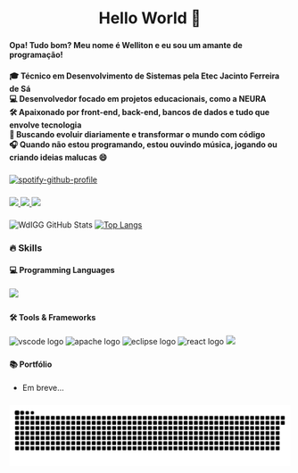 <h1 align="center">Hello World 👋</h1>

###

<h4 align="left">Opa! Tudo bom? Meu nome é Welliton e eu sou um amante de programação!</h4>

<h4 align="left">
🎓 Técnico em Desenvolvimento de Sistemas pela Etec Jacinto Ferreira de Sá  <br>
💻 Desenvolvedor focado em projetos educacionais, como a <strong>NEURA</strong>  <br>
🛠️ Apaixonado por front-end, back-end, bancos de dados e tudo que envolve tecnologia  <br>
🎯 Buscando evoluir diariamente e transformar o mundo com código  <br>
🎧 Quando não estou programando, estou ouvindo música, jogando ou criando ideias malucas 😄  <br>
</h4>

###

[![spotify-github-profile](https://spotify-github-profile.kittinanx.com/api/view?uid=wdigamer&cover_image=true&theme=default&show_offline=false&background_color=121212&interchange=false&bar_color=53b14f&bar_color_cover=false)](https://spotify-github-profile.kittinanx.com/api/view?uid=wdigamer&redirect=true)

###

<div align="left">
  <a href="https://www.instagram.com/wdinac/" target="_blank">
    <img src="https://img.shields.io/badge/Instagram-E4405F?style=for-the-badge&logo=instagram&logoColor=white" />
  </a>
  <a href="https://www.linkedin.com/in/wdinac/" target="_blank">
    <img src="https://img.shields.io/badge/LinkedIn-0077B5?style=for-the-badge&logo=linkedin&logoColor=white" />
  </a>
  <a href="https://discordapp.com/users/401102408622669824/" target="_blank">
    <img src="https://img.shields.io/badge/Discord-7289DA?style=for-the-badge&logo=discord&logoColor=white" />
  </a>
</div>

###

![WdIGG GitHub Stats](https://github-readme-stats.vercel.app/api?username=wdinac&show_icons=true&theme=tokyonight)
[![Top Langs](https://github-readme-stats.vercel.app/api/top-langs/?username=wdinac&layout=compact&theme=tokyonight)](https://github.com/wdinac/github-readme-stats)

###

<h3 align="left">🔥 Skills</h3>

<h4 align="left">💻 Programming Languages</h4>

<div align="left">
  <img src="https://skillicons.dev/icons?i=html,css,cpp,php,java,py,js" />
</div>

###

<h4 align="left">🛠️ Tools & Frameworks</h4>

<div align="left">
  <img src="https://cdn.jsdelivr.net/gh/devicons/devicon/icons/vscode/vscode-original.svg" height="40" alt="vscode logo" />
  <img src="https://cdn.jsdelivr.net/gh/devicons/devicon/icons/apache/apache-original.svg" height="40" alt="apache logo" />
  <img src="https://skillicons.dev/icons?i=eclipse" height="40" alt="eclipse logo" />
  <img src="https://cdn.jsdelivr.net/gh/devicons/devicon@latest/icons/react/react-original.svg" height="40" alt="react logo"/>
  <img src="https://skillicons.dev/icons?i=postgres,nodejs,postman" />
</div>

###

<h4 align="left">📚 Portfólio</h4>

- Em breve...

###


<div align="center"> 
  
</div>

![snake gif](https://github.com/Wdinac/Wdinac/blob/output/github-snake-dark.svg)
